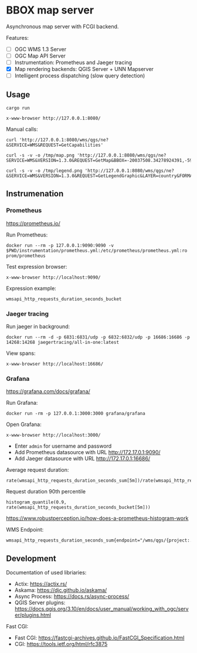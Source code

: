 BBOX map server
===============

Asynchronous map server with FCGI backend.

Features:
-[ ] OGC WMS 1.3 Server
-[ ] OGC Map API Server
-[ ] Instrumentation: Prometheus and Jaeger tracing
-[X] Map rendering backends: QGIS Server + UNN Mapserver
-[ ] Intelligent process dispatching (slow query detection)

Usage
-----

    cargo run

    x-www-browser http://127.0.0.1:8080/

Manual calls:

    curl 'http://127.0.0.1:8080/wms/qgs/ne?&SERVICE=WMS&REQUEST=GetCapabilities'

    curl -s -v -o /tmp/map.png 'http://127.0.0.1:8080/wms/qgs/ne?SERVICE=WMS&VERSION=1.3.0&REQUEST=GetMap&BBOX=-20037508.34278924391,-5966981.031407224014,19750246.20310878009,17477263.06060761213&CRS=EPSG:900913&WIDTH=1399&HEIGHT=824&LAYERS=country&STYLES=&FORMAT=image/png;%20mode%3D8bit'

    curl -s -v -o /tmp/legend.png 'http://127.0.0.1:8080/wms/qgs/ne?&SERVICE=WMS&VERSION=1.3.0&REQUEST=GetLegendGraphic&LAYER=country&FORMAT=image/png&STYLE=default&TRANSPARENT=true'


Instrumenation
-------------

### Prometheus

https://prometheus.io/

Run Prometheus:

    docker run --rm -p 127.0.0.1:9090:9090 -v $PWD/instrumentation/prometheus.yml:/etc/prometheus/prometheus.yml:ro prom/prometheus

Test expression browser:

    x-www-browser http://localhost:9090/

Expression example:

    wmsapi_http_requests_duration_seconds_bucket


### Jaeger tracing

Run jaeger in background:

    docker run --rm -d -p 6831:6831/udp -p 6832:6832/udp -p 16686:16686 -p 14268:14268 jaegertracing/all-in-one:latest

View spans:

    x-www-browser http://localhost:16686/


### Grafana

https://grafana.com/docs/grafana/

Run Grafana:

    docker run -rm -p 127.0.0.1:3000:3000 grafana/grafana

Open Grafana:

    x-www-browser http://localhost:3000/

- Enter `admin` for username and password
- Add Prometheus datasource with URL http://172.17.0.1:9090/
- Add Jaeger datasource with URL http://172.17.0.1:16686/

Average request duration:

    rate(wmsapi_http_requests_duration_seconds_sum[5m])/rate(wmsapi_http_requests_duration_seconds_count[5m])

Request duration 90th percentile
        
    histogram_quantile(0.9, rate(wmsapi_http_requests_duration_seconds_bucket[5m]))

https://www.robustperception.io/how-does-a-prometheus-histogram-work

WMS Endpoint:

    wmsapi_http_requests_duration_seconds_sum{endpoint="/wms/qgs/{project:.+}"}


Development
-----------

Documentation of used libriaries:

* Actix: https://actix.rs/
* Askama: https://djc.github.io/askama/
* Async Process: https://docs.rs/async-process/
* QGIS Server plugins: https://docs.qgis.org/3.10/en/docs/user_manual/working_with_ogc/server/plugins.html

Fast CGI:
* Fast CGI: https://fastcgi-archives.github.io/FastCGI_Specification.html
* CGI: https://tools.ietf.org/html/rfc3875
